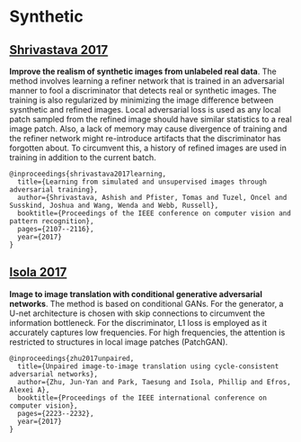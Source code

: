 # Synthetic

## [Shrivastava 2017](https://arxiv.org/pdf/1612.07828.pdf)

**Improve the realism of synthetic images from unlabeled real data**. The method involves learning a refiner network that is trained in an adversarial manner to fool a discriminator that detects real or synthetic images. The training is also regularized by minimizing the image difference between sysnthetic and refined images. Local adversarial loss is used as any local patch sampled from the refined image should have similar statistics to a real image patch. Also, a lack of memory may cause divergence of training and the refiner network might re-introduce artifacts that the discriminator has forgotten about. To circumvent this, a history of refined images are used in training in addition to the current batch.

```
@inproceedings{shrivastava2017learning,
  title={Learning from simulated and unsupervised images through adversarial training},
  author={Shrivastava, Ashish and Pfister, Tomas and Tuzel, Oncel and Susskind, Joshua and Wang, Wenda and Webb, Russell},
  booktitle={Proceedings of the IEEE conference on computer vision and pattern recognition},
  pages={2107--2116},
  year={2017}
}
```

## [Isola 2017](https://arxiv.org/pdf/1611.07004.pdf)

**Image to image translation with conditional generative adversarial networks**. The method is based on conditional GANs. For the generator, a U-net architecture is chosen with skip connections to circumvent the information bottleneck. For the discriminator, L1 loss is employed as it accurately captures low frequencies. For high frequencies, the attention is restricted to structures in local image patches (PatchGAN). 

```
@inproceedings{zhu2017unpaired,
  title={Unpaired image-to-image translation using cycle-consistent adversarial networks},
  author={Zhu, Jun-Yan and Park, Taesung and Isola, Phillip and Efros, Alexei A},
  booktitle={Proceedings of the IEEE international conference on computer vision},
  pages={2223--2232},
  year={2017}
}
```